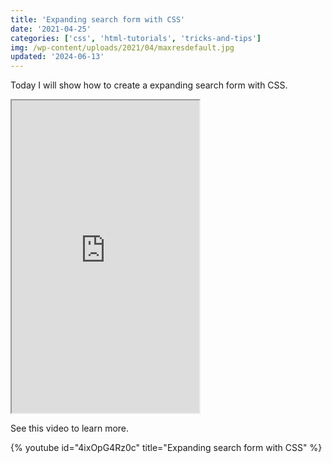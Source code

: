 ```yaml
---
title: 'Expanding search form with CSS'
date: '2021-04-25'
categories: ['css', 'html-tutorials', 'tricks-and-tips']
img: /wp-content/uploads/2021/04/maxresdefault.jpg
updated: '2024-06-13'
---
```


Today I will show how to create a expanding search form with CSS.

<iframe src="https://www.tronic247.com/trycode/?name=expanding_form&amp;embed=true" height="500" title="Expanding search form"></iframe>

See this video to learn more.

{% youtube id="4ixOpG4Rz0c" title="Expanding search form with CSS" %}
